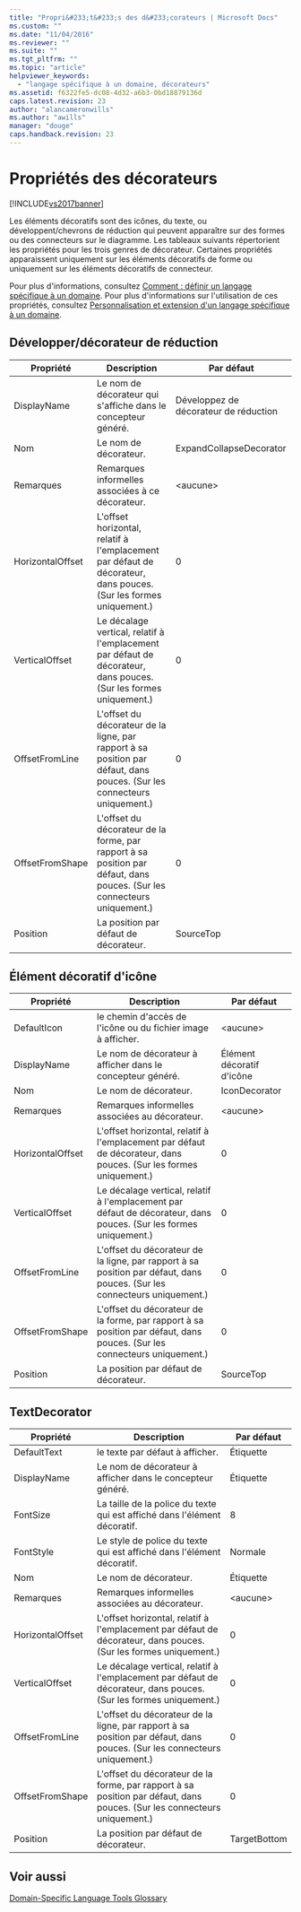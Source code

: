 ```yaml
---
title: "Propri&#233;t&#233;s des d&#233;corateurs | Microsoft Docs"
ms.custom: ""
ms.date: "11/04/2016"
ms.reviewer: ""
ms.suite: ""
ms.tgt_pltfrm: ""
ms.topic: "article"
helpviewer_keywords: 
  - "langage spécifique à un domaine, décorateurs"
ms.assetid: f6322fe5-dc08-4d32-a6b3-0bd18879136d
caps.latest.revision: 23
author: "alancameronwills"
ms.author: "awills"
manager: "douge"
caps.handback.revision: 23
---
```

# Propri&#233;t&#233;s des d&#233;corateurs
[!INCLUDE[vs2017banner](../code-quality/includes/vs2017banner.md)]

Les éléments décoratifs sont des icônes, du texte, ou développent\/chevrons de réduction qui peuvent apparaître sur des formes ou des connecteurs sur le diagramme.  Les tableaux suivants répertorient les propriétés pour les trois genres de décorateur.  Certaines propriétés apparaissent uniquement sur les éléments décoratifs de forme ou uniquement sur les éléments décoratifs de connecteur.  
  
 Pour plus d'informations, consultez [Comment : définir un langage spécifique à un domaine](../modeling/how-to-define-a-domain-specific-language.md).  Pour plus d'informations sur l'utilisation de ces propriétés, consultez [Personnalisation et extension d'un langage spécifique à un domaine](../modeling/customizing-and-extending-a-domain-specific-language.md).  
  
## Développer\/décorateur de réduction  
  
|Propriété|Description|Par défaut|  
|---------------|-----------------|----------------|  
|DisplayName|Le nom de décorateur qui s'affiche dans le concepteur généré.|Développez de décorateur de réduction|  
|Nom|Le nom de décorateur.|ExpandCollapseDecorator|  
|Remarques|Remarques informelles associées à ce décorateur.|\<aucune\>|  
|HorizontalOffset|L'offset horizontal, relatif à l'emplacement par défaut de décorateur, dans pouces.  \(Sur les formes uniquement.\)|0|  
|VerticalOffset|Le décalage vertical, relatif à l'emplacement par défaut de décorateur, dans pouces.  \(Sur les formes uniquement.\)|0|  
|OffsetFromLine|L'offset du décorateur de la ligne, par rapport à sa position par défaut, dans pouces.  \(Sur les connecteurs uniquement.\)|0|  
|OffsetFromShape|L'offset du décorateur de la forme, par rapport à sa position par défaut, dans pouces.  \(Sur les connecteurs uniquement.\)|0|  
|Position|La position par défaut de décorateur.|SourceTop|  
  
## Élément décoratif d'icône  
  
|Propriété|Description|Par défaut|  
|---------------|-----------------|----------------|  
|DefaultIcon|le chemin d'accès de l'icône ou du fichier image à afficher.|\<aucune\>|  
|DisplayName|Le nom de décorateur à afficher dans le concepteur généré.|Élément décoratif d'icône|  
|Nom|Le nom de décorateur.|IconDecorator|  
|Remarques|Remarques informelles associées au décorateur.|\<aucune\>|  
|HorizontalOffset|L'offset horizontal, relatif à l'emplacement par défaut de décorateur, dans pouces.  \(Sur les formes uniquement.\)|0|  
|VerticalOffset|Le décalage vertical, relatif à l'emplacement par défaut de décorateur, dans pouces.  \(Sur les formes uniquement.\)|0|  
|OffsetFromLine|L'offset du décorateur de la ligne, par rapport à sa position par défaut, dans pouces.  \(Sur les connecteurs uniquement.\)|0|  
|OffsetFromShape|L'offset du décorateur de la forme, par rapport à sa position par défaut, dans pouces.  \(Sur les connecteurs uniquement.\)|0|  
|Position|La position par défaut de décorateur.|SourceTop|  
  
## TextDecorator  
  
|Propriété|Description|Par défaut|  
|---------------|-----------------|----------------|  
|DefaultText|le texte par défaut à afficher.|Étiquette|  
|DisplayName|Le nom de décorateur à afficher dans le concepteur généré.|Étiquette|  
|FontSize|La taille de la police du texte qui est affiché dans l'élément décoratif.|8|  
|FontStyle|Le style de police du texte qui est affiché dans l'élément décoratif.|Normale|  
|Nom|Le nom de décorateur.|Étiquette|  
|Remarques|Remarques informelles associées au décorateur.|\<aucune\>|  
|HorizontalOffset|L'offset horizontal, relatif à l'emplacement par défaut de décorateur, dans pouces.  \(Sur les formes uniquement.\)|0|  
|VerticalOffset|Le décalage vertical, relatif à l'emplacement par défaut de décorateur, dans pouces.  \(Sur les formes uniquement.\)|0|  
|OffsetFromLine|L'offset du décorateur de la ligne, par rapport à sa position par défaut, dans pouces.  \(Sur les connecteurs uniquement.\)|0|  
|OffsetFromShape|L'offset du décorateur de la forme, par rapport à sa position par défaut, dans pouces.  \(Sur les connecteurs uniquement.\)|0|  
|Position|La position par défaut de décorateur.|TargetBottom|  
  
## Voir aussi  
 [Domain\-Specific Language Tools Glossary](http://msdn.microsoft.com/fr-fr/ca5e84cb-a315-465c-be24-76aa3df276aa)